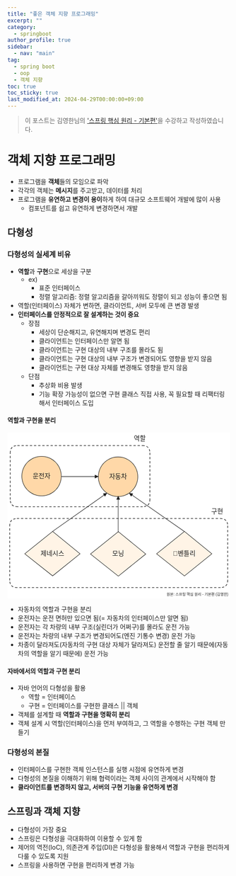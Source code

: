 ```yaml
---
title: "좋은 객체 지향 프로그래밍"
excerpt: ""
category: 
  - springboot
author_profile: true
sidebar:
  - nav: "main" 
tag:
  - spring boot
  - oop
  - 객체 지향
toc: true
toc_sticky: true
last_modified_at: 2024-04-29T00:00:00+09:00
---
```


> 이 포스트는 김영한님의 ['스프링 핵심 원리 - 기본편'](https://www.inflearn.com/course/%EC%8A%A4%ED%94%84%EB%A7%81-%ED%95%B5%EC%8B%AC-%EC%9B%90%EB%A6%AC-%EA%B8%B0%EB%B3%B8%ED%8E%B8/dashboard)을 수강하고 작성하였습니다.

# 객체 지향 프로그래밍
- 프로그램을 **객체**들의 모임으로 파악
- 각각의 객체는 **메시지**를 주고받고, 데이터를 처리
- 프로그램을 **유연하고 변경이 용이**하게 하여 대규모 소프트웨어 개발에 많이 사용
  - 컴포넌트를 쉽고 유연하게 변경하면서 개발

## 다형성
### 다형성의 실세계 비유
- **역할**과 **구현**으로 세상을 구분
  - ex)
    - 표준 인터페이스
    - 정렬 알고리즘: 정렬 알고리즘을 갈아끼워도 정렬이 되고 성능이 좋으면 됨
- 역할(인터페이스) 자체가 변하면, 클라이언트, 서버 모두에 큰 변경 발생
- **인터페이스를 안정적으로 잘 설계하는 것이 중요**
  - 장점
    - 세상이 단순해지고, 유연해지며 변경도 편리
    - 클라이언트는 인터페이스만 알면 됨
    - 클라이언트는 구현 대상의 내부 구조를 몰라도 됨
    - 클라이언트는 구현 대상의 내부 구조가 변경되어도 영향을 받지 않음
    - 클라이언트는 구현 대상 자체를 변경해도 영향을 받지 않음
  - 단점
    - 추상화 비용 발생
    - 기능 확장 가능성이 없으면 구현 클래스 직접 사용, 꼭 필요할 때 리팩터링해서 인터페이스 도입

#### 역할과 구현을 분리
<svg version="1.1" xmlns="http://www.w3.org/2000/svg" viewBox="0 0 966.7078082775759 718.0242608624374" width="966.7078082775759" height="718.0242608624374">
  <!-- svg-source:excalidraw -->
  
  <defs>
    <style class="style-fonts">
      @font-face {
        font-family: "Virgil";
        src: url("https://excalidraw.com/Virgil.woff2");
      }
      @font-face {
        font-family: "Cascadia";
        src: url("https://excalidraw.com/Cascadia.woff2");
      }
      @font-face {
        font-family: "Assistant";
        src: url("https://excalidraw.com/Assistant-Regular.woff2");
      }
    </style>
    
  </defs>
  <rect x="0" y="0" width="966.7078082775759" height="718.0242608624374" fill="#ffffff"></rect><g stroke-linecap="round" transform="translate(62.60957081294441 102.5776498365442) rotate(0 85.6630567619602 85.6630567619602)"><path d="M171.33 85.66 C171.33 88.65, 171.17 91.65, 170.86 94.62 C170.54 97.59, 170.07 100.55, 169.45 103.47 C168.83 106.39, 168.06 109.3, 167.13 112.13 C166.21 114.97, 165.13 117.78, 163.92 120.51 C162.71 123.23, 161.34 125.91, 159.85 128.49 C158.36 131.08, 156.72 133.6, 154.97 136.01 C153.21 138.43, 151.32 140.76, 149.32 142.98 C147.33 145.2, 145.2 147.33, 142.98 149.32 C140.76 151.32, 138.43 153.21, 136.01 154.97 C133.6 156.72, 131.08 158.36, 128.49 159.85 C125.91 161.34, 123.23 162.71, 120.51 163.92 C117.78 165.13, 114.97 166.21, 112.13 167.13 C109.3 168.06, 106.39 168.83, 103.47 169.45 C100.55 170.07, 97.59 170.54, 94.62 170.86 C91.65 171.17, 88.65 171.33, 85.66 171.33 C82.68 171.33, 79.68 171.17, 76.71 170.86 C73.74 170.54, 70.77 170.07, 67.85 169.45 C64.93 168.83, 62.03 168.06, 59.19 167.13 C56.35 166.21, 53.55 165.13, 50.82 163.92 C48.09 162.71, 45.42 161.34, 42.83 159.85 C40.25 158.36, 37.73 156.72, 35.31 154.97 C32.9 153.21, 30.56 151.32, 28.34 149.32 C26.13 147.33, 24 145.2, 22 142.98 C20.01 140.76, 18.11 138.43, 16.36 136.01 C14.61 133.6, 12.97 131.08, 11.48 128.49 C9.98 125.91, 8.62 123.23, 7.41 120.51 C6.19 117.78, 5.11 114.97, 4.19 112.13 C3.27 109.3, 2.49 106.39, 1.87 103.47 C1.25 100.55, 0.78 97.59, 0.47 94.62 C0.16 91.65, 0 88.65, 0 85.66 C0 82.68, 0.16 79.68, 0.47 76.71 C0.78 73.74, 1.25 70.77, 1.87 67.85 C2.49 64.93, 3.27 62.03, 4.19 59.19 C5.11 56.35, 6.19 53.55, 7.41 50.82 C8.62 48.09, 9.98 45.42, 11.48 42.83 C12.97 40.25, 14.61 37.73, 16.36 35.31 C18.11 32.9, 20.01 30.56, 22 28.34 C24 26.13, 26.13 24, 28.34 22 C30.56 20.01, 32.9 18.11, 35.31 16.36 C37.73 14.61, 40.25 12.97, 42.83 11.48 C45.42 9.98, 48.09 8.62, 50.82 7.41 C53.55 6.19, 56.35 5.11, 59.19 4.19 C62.03 3.27, 64.93 2.49, 67.85 1.87 C70.77 1.25, 73.74 0.78, 76.71 0.47 C79.68 0.16, 82.68 0, 85.66 0 C88.65 0, 91.65 0.16, 94.62 0.47 C97.59 0.78, 100.55 1.25, 103.47 1.87 C106.39 2.49, 109.3 3.27, 112.13 4.19 C114.97 5.11, 117.78 6.19, 120.51 7.41 C123.23 8.62, 125.91 9.98, 128.49 11.48 C131.08 12.97, 133.6 14.61, 136.01 16.36 C138.43 18.11, 140.76 20.01, 142.98 22 C145.2 24, 147.33 26.13, 149.32 28.34 C151.32 30.56, 153.21 32.9, 154.97 35.31 C156.72 37.73, 158.36 40.25, 159.85 42.83 C161.34 45.42, 162.71 48.09, 163.92 50.82 C165.13 53.55, 166.21 56.35, 167.13 59.19 C168.06 62.03, 168.83 64.93, 169.45 67.85 C170.07 70.77, 170.54 73.74, 170.86 76.71 C171.17 79.68, 171.25 84.17, 171.33 85.66 C171.4 87.16, 171.4 84.17, 171.33 85.66" stroke="none" stroke-width="0" fill="#ffd8a8"></path><path d="M171.33 85.66 C171.33 88.65, 171.17 91.65, 170.86 94.62 C170.54 97.59, 170.07 100.55, 169.45 103.47 C168.83 106.39, 168.06 109.3, 167.13 112.13 C166.21 114.97, 165.13 117.78, 163.92 120.51 C162.71 123.23, 161.34 125.91, 159.85 128.49 C158.36 131.08, 156.72 133.6, 154.97 136.01 C153.21 138.43, 151.32 140.76, 149.32 142.98 C147.33 145.2, 145.2 147.33, 142.98 149.32 C140.76 151.32, 138.43 153.21, 136.01 154.97 C133.6 156.72, 131.08 158.36, 128.49 159.85 C125.91 161.34, 123.23 162.71, 120.51 163.92 C117.78 165.13, 114.97 166.21, 112.13 167.13 C109.3 168.06, 106.39 168.83, 103.47 169.45 C100.55 170.07, 97.59 170.54, 94.62 170.86 C91.65 171.17, 88.65 171.33, 85.66 171.33 C82.68 171.33, 79.68 171.17, 76.71 170.86 C73.74 170.54, 70.77 170.07, 67.85 169.45 C64.93 168.83, 62.03 168.06, 59.19 167.13 C56.35 166.21, 53.55 165.13, 50.82 163.92 C48.09 162.71, 45.42 161.34, 42.83 159.85 C40.25 158.36, 37.73 156.72, 35.31 154.97 C32.9 153.21, 30.56 151.32, 28.34 149.32 C26.13 147.33, 24 145.2, 22 142.98 C20.01 140.76, 18.11 138.43, 16.36 136.01 C14.61 133.6, 12.97 131.08, 11.48 128.49 C9.98 125.91, 8.62 123.23, 7.41 120.51 C6.19 117.78, 5.11 114.97, 4.19 112.13 C3.27 109.3, 2.49 106.39, 1.87 103.47 C1.25 100.55, 0.78 97.59, 0.47 94.62 C0.16 91.65, 0 88.65, 0 85.66 C0 82.68, 0.16 79.68, 0.47 76.71 C0.78 73.74, 1.25 70.77, 1.87 67.85 C2.49 64.93, 3.27 62.03, 4.19 59.19 C5.11 56.35, 6.19 53.55, 7.41 50.82 C8.62 48.09, 9.98 45.42, 11.48 42.83 C12.97 40.25, 14.61 37.73, 16.36 35.31 C18.11 32.9, 20.01 30.56, 22 28.34 C24 26.13, 26.13 24, 28.34 22 C30.56 20.01, 32.9 18.11, 35.31 16.36 C37.73 14.61, 40.25 12.97, 42.83 11.48 C45.42 9.98, 48.09 8.62, 50.82 7.41 C53.55 6.19, 56.35 5.11, 59.19 4.19 C62.03 3.27, 64.93 2.49, 67.85 1.87 C70.77 1.25, 73.74 0.78, 76.71 0.47 C79.68 0.16, 82.68 0, 85.66 0 C88.65 0, 91.65 0.16, 94.62 0.47 C97.59 0.78, 100.55 1.25, 103.47 1.87 C106.39 2.49, 109.3 3.27, 112.13 4.19 C114.97 5.11, 117.78 6.19, 120.51 7.41 C123.23 8.62, 125.91 9.98, 128.49 11.48 C131.08 12.97, 133.6 14.61, 136.01 16.36 C138.43 18.11, 140.76 20.01, 142.98 22 C145.2 24, 147.33 26.13, 149.32 28.34 C151.32 30.56, 153.21 32.9, 154.97 35.31 C156.72 37.73, 158.36 40.25, 159.85 42.83 C161.34 45.42, 162.71 48.09, 163.92 50.82 C165.13 53.55, 166.21 56.35, 167.13 59.19 C168.06 62.03, 168.83 64.93, 169.45 67.85 C170.07 70.77, 170.54 73.74, 170.86 76.71 C171.17 79.68, 171.25 84.17, 171.33 85.66 C171.4 87.16, 171.4 84.17, 171.33 85.66" stroke="#1e1e1e" stroke-width="2" fill="none"></path></g><g transform="translate(111.86972029848334 172.0677782649543) rotate(0 36.329978942871094 16.100000000000023)"><text x="36.329978942871094" y="0" font-family="Helvetica, Segoe UI Emoji" font-size="28px" fill="#1e1e1e" text-anchor="middle" style="white-space: pre;" direction="ltr" dominant-baseline="text-before-edge">운전자</text></g><g stroke-linecap="round" transform="translate(394.9331845616168 105.2607812243175) rotate(0 85.6630567619602 85.6630567619602)"><path d="M171.33 85.66 C171.33 88.65, 171.17 91.65, 170.86 94.62 C170.54 97.59, 170.07 100.55, 169.45 103.47 C168.83 106.39, 168.06 109.3, 167.13 112.13 C166.21 114.97, 165.13 117.78, 163.92 120.51 C162.71 123.23, 161.34 125.91, 159.85 128.49 C158.36 131.08, 156.72 133.6, 154.97 136.01 C153.21 138.43, 151.32 140.76, 149.32 142.98 C147.33 145.2, 145.2 147.33, 142.98 149.32 C140.76 151.32, 138.43 153.21, 136.01 154.97 C133.6 156.72, 131.08 158.36, 128.49 159.85 C125.91 161.34, 123.23 162.71, 120.51 163.92 C117.78 165.13, 114.97 166.21, 112.13 167.13 C109.3 168.06, 106.39 168.83, 103.47 169.45 C100.55 170.07, 97.59 170.54, 94.62 170.86 C91.65 171.17, 88.65 171.33, 85.66 171.33 C82.68 171.33, 79.68 171.17, 76.71 170.86 C73.74 170.54, 70.77 170.07, 67.85 169.45 C64.93 168.83, 62.03 168.06, 59.19 167.13 C56.35 166.21, 53.55 165.13, 50.82 163.92 C48.09 162.71, 45.42 161.34, 42.83 159.85 C40.25 158.36, 37.73 156.72, 35.31 154.97 C32.9 153.21, 30.56 151.32, 28.34 149.32 C26.13 147.33, 24 145.2, 22 142.98 C20.01 140.76, 18.11 138.43, 16.36 136.01 C14.61 133.6, 12.97 131.08, 11.48 128.49 C9.98 125.91, 8.62 123.23, 7.41 120.51 C6.19 117.78, 5.11 114.97, 4.19 112.13 C3.27 109.3, 2.49 106.39, 1.87 103.47 C1.25 100.55, 0.78 97.59, 0.47 94.62 C0.16 91.65, 0 88.65, 0 85.66 C0 82.68, 0.16 79.68, 0.47 76.71 C0.78 73.74, 1.25 70.77, 1.87 67.85 C2.49 64.93, 3.27 62.03, 4.19 59.19 C5.11 56.35, 6.19 53.55, 7.41 50.82 C8.62 48.09, 9.98 45.42, 11.48 42.83 C12.97 40.25, 14.61 37.73, 16.36 35.31 C18.11 32.9, 20.01 30.56, 22 28.34 C24 26.13, 26.13 24, 28.34 22 C30.56 20.01, 32.9 18.11, 35.31 16.36 C37.73 14.61, 40.25 12.97, 42.83 11.48 C45.42 9.98, 48.09 8.62, 50.82 7.41 C53.55 6.19, 56.35 5.11, 59.19 4.19 C62.03 3.27, 64.93 2.49, 67.85 1.87 C70.77 1.25, 73.74 0.78, 76.71 0.47 C79.68 0.16, 82.68 0, 85.66 0 C88.65 0, 91.65 0.16, 94.62 0.47 C97.59 0.78, 100.55 1.25, 103.47 1.87 C106.39 2.49, 109.3 3.27, 112.13 4.19 C114.97 5.11, 117.78 6.19, 120.51 7.41 C123.23 8.62, 125.91 9.98, 128.49 11.48 C131.08 12.97, 133.6 14.61, 136.01 16.36 C138.43 18.11, 140.76 20.01, 142.98 22 C145.2 24, 147.33 26.13, 149.32 28.34 C151.32 30.56, 153.21 32.9, 154.97 35.31 C156.72 37.73, 158.36 40.25, 159.85 42.83 C161.34 45.42, 162.71 48.09, 163.92 50.82 C165.13 53.55, 166.21 56.35, 167.13 59.19 C168.06 62.03, 168.83 64.93, 169.45 67.85 C170.07 70.77, 170.54 73.74, 170.86 76.71 C171.17 79.68, 171.25 84.17, 171.33 85.66 C171.4 87.16, 171.4 84.17, 171.33 85.66" stroke="none" stroke-width="0" fill="#ffd8a8"></path><path d="M171.33 85.66 C171.33 88.65, 171.17 91.65, 170.86 94.62 C170.54 97.59, 170.07 100.55, 169.45 103.47 C168.83 106.39, 168.06 109.3, 167.13 112.13 C166.21 114.97, 165.13 117.78, 163.92 120.51 C162.71 123.23, 161.34 125.91, 159.85 128.49 C158.36 131.08, 156.72 133.6, 154.97 136.01 C153.21 138.43, 151.32 140.76, 149.32 142.98 C147.33 145.2, 145.2 147.33, 142.98 149.32 C140.76 151.32, 138.43 153.21, 136.01 154.97 C133.6 156.72, 131.08 158.36, 128.49 159.85 C125.91 161.34, 123.23 162.71, 120.51 163.92 C117.78 165.13, 114.97 166.21, 112.13 167.13 C109.3 168.06, 106.39 168.83, 103.47 169.45 C100.55 170.07, 97.59 170.54, 94.62 170.86 C91.65 171.17, 88.65 171.33, 85.66 171.33 C82.68 171.33, 79.68 171.17, 76.71 170.86 C73.74 170.54, 70.77 170.07, 67.85 169.45 C64.93 168.83, 62.03 168.06, 59.19 167.13 C56.35 166.21, 53.55 165.13, 50.82 163.92 C48.09 162.71, 45.42 161.34, 42.83 159.85 C40.25 158.36, 37.73 156.72, 35.31 154.97 C32.9 153.21, 30.56 151.32, 28.34 149.32 C26.13 147.33, 24 145.2, 22 142.98 C20.01 140.76, 18.11 138.43, 16.36 136.01 C14.61 133.6, 12.97 131.08, 11.48 128.49 C9.98 125.91, 8.62 123.23, 7.41 120.51 C6.19 117.78, 5.11 114.97, 4.19 112.13 C3.27 109.3, 2.49 106.39, 1.87 103.47 C1.25 100.55, 0.78 97.59, 0.47 94.62 C0.16 91.65, 0 88.65, 0 85.66 C0 82.68, 0.16 79.68, 0.47 76.71 C0.78 73.74, 1.25 70.77, 1.87 67.85 C2.49 64.93, 3.27 62.03, 4.19 59.19 C5.11 56.35, 6.19 53.55, 7.41 50.82 C8.62 48.09, 9.98 45.42, 11.48 42.83 C12.97 40.25, 14.61 37.73, 16.36 35.31 C18.11 32.9, 20.01 30.56, 22 28.34 C24 26.13, 26.13 24, 28.34 22 C30.56 20.01, 32.9 18.11, 35.31 16.36 C37.73 14.61, 40.25 12.97, 42.83 11.48 C45.42 9.98, 48.09 8.62, 50.82 7.41 C53.55 6.19, 56.35 5.11, 59.19 4.19 C62.03 3.27, 64.93 2.49, 67.85 1.87 C70.77 1.25, 73.74 0.78, 76.71 0.47 C79.68 0.16, 82.68 0, 85.66 0 C88.65 0, 91.65 0.16, 94.62 0.47 C97.59 0.78, 100.55 1.25, 103.47 1.87 C106.39 2.49, 109.3 3.27, 112.13 4.19 C114.97 5.11, 117.78 6.19, 120.51 7.41 C123.23 8.62, 125.91 9.98, 128.49 11.48 C131.08 12.97, 133.6 14.61, 136.01 16.36 C138.43 18.11, 140.76 20.01, 142.98 22 C145.2 24, 147.33 26.13, 149.32 28.34 C151.32 30.56, 153.21 32.9, 154.97 35.31 C156.72 37.73, 158.36 40.25, 159.85 42.83 C161.34 45.42, 162.71 48.09, 163.92 50.82 C165.13 53.55, 166.21 56.35, 167.13 59.19 C168.06 62.03, 168.83 64.93, 169.45 67.85 C170.07 70.77, 170.54 73.74, 170.86 76.71 C171.17 79.68, 171.25 84.17, 171.33 85.66 C171.4 87.16, 171.4 84.17, 171.33 85.66" stroke="#1e1e1e" stroke-width="2" fill="none"></path></g><g transform="translate(444.19333404715576 174.75090965272761) rotate(0 36.329978942871094 16.100000000000023)"><text x="36.329978942871094" y="0" font-family="Helvetica, Segoe UI Emoji" font-size="28px" fill="#1e1e1e" text-anchor="middle" style="white-space: pre;" direction="ltr" dominant-baseline="text-before-edge">자동차</text></g><g stroke-linecap="round" transform="translate(75.33761522770214 427.8568415725142) rotate(0 120.01964057134592 96.32105088561354)"><path d="M121 0 L240.04 97 L121 192.64 L0 97" stroke="none" stroke-width="0" fill="#fff4e6" fill-rule="evenodd"></path><path d="M121 0 C167.2 37.65, 213.41 75.3, 240.04 97 M121 0 C163.96 35.01, 206.92 70.02, 240.04 97 M240.04 97 C213.37 118.43, 186.7 139.86, 121 192.64 M240.04 97 C214.2 117.76, 188.36 138.52, 121 192.64 M121 192.64 C87.25 165.96, 53.5 139.29, 0 97 M121 192.64 C87.16 165.89, 53.32 139.14, 0 97 M0 97 C28.12 74.46, 56.23 51.92, 121 0 M0 97 C38.81 65.89, 77.62 34.77, 121 0" stroke="#1e1e1e" stroke-width="2" fill="none"></path></g><g transform="translate(146.90746358954698 507.91736701532113) rotate(0 48.439971923828125 16.100000000000023)"><text x="48.439971923828125" y="0" font-family="Helvetica, Segoe UI Emoji" font-size="28px" fill="#1e1e1e" text-anchor="middle" style="white-space: pre;" direction="ltr" dominant-baseline="text-before-edge">제네시스</text></g><g stroke-linecap="round" transform="translate(360.7641314406235 428.9363451505694) rotate(0 120.01964057134592 96.32105088561354)"><path d="M121 0 L240.04 97 L121 192.64 L0 97" stroke="none" stroke-width="0" fill="#fff4e6" fill-rule="evenodd"></path><path d="M121 0 C154.19 27.04, 187.38 54.09, 240.04 97 M121 0 C165.55 36.3, 210.09 72.6, 240.04 97 M240.04 97 C201.4 128.04, 162.77 159.08, 121 192.64 M240.04 97 C199.71 129.41, 159.37 161.81, 121 192.64 M121 192.64 C89.05 167.38, 57.09 142.13, 0 97 M121 192.64 C76.5 157.46, 31.99 122.29, 0 97 M0 97 C37.89 66.63, 75.77 36.26, 121 0 M0 97 C32.53 70.92, 65.07 44.84, 121 0" stroke="#1e1e1e" stroke-width="2" fill="none"></path></g><g transform="translate(456.5539657643824 508.99687059337634) rotate(0 24.219985961914062 16.100000000000023)"><text x="24.219985961914062" y="0" font-family="Helvetica, Segoe UI Emoji" font-size="28px" fill="#1e1e1e" text-anchor="middle" style="white-space: pre;" direction="ltr" dominant-baseline="text-before-edge">모닝</text></g><g stroke-linecap="round" transform="translate(647.9072747242174 427.97945779184806) rotate(0 120.01964057134592 96.32105088561354)"><path d="M121 0 L240.04 97 L121 192.64 L0 97" stroke="none" stroke-width="0" fill="#fff4e6" fill-rule="evenodd"></path><path d="M121 0 C157.48 29.73, 193.96 59.45, 240.04 97 M121 0 C151.45 24.81, 181.89 49.62, 240.04 97 M240.04 97 C197.16 131.45, 154.29 165.9, 121 192.64 M240.04 97 C202.2 127.4, 164.35 157.81, 121 192.64 M121 192.64 C88.65 167.07, 56.31 141.51, 0 97 M121 192.64 C87.67 166.3, 54.34 139.95, 0 97 M0 97 C34.56 69.29, 69.12 41.59, 121 0 M0 97 C32.95 70.59, 65.9 44.17, 121 0" stroke="#1e1e1e" stroke-width="2" fill="none"></path></g><g transform="translate(731.5871160670192 508.039983234655) rotate(0 36.329978942871094 16.100000000000023)"><text x="36.329978942871094" y="0" font-family="Helvetica, Segoe UI Emoji" font-size="28px" fill="#1e1e1e" text-anchor="middle" style="white-space: pre;" direction="ltr" dominant-baseline="text-before-edge">벤틀리</text></g><g stroke-linecap="round"><g transform="translate(196.48579877527231 427.48033139171844) rotate(0 117.4287733468991 -82.62492407609875)"><path d="M0 0 C81.33 -57.23, 162.67 -114.46, 234.86 -165.25 M0 0 C70.12 -49.34, 140.25 -98.68, 234.86 -165.25" stroke="#1e1e1e" stroke-width="2" fill="none"></path></g><g transform="translate(196.48579877527231 427.48033139171844) rotate(0 117.4287733468991 -82.62492407609875)"><path d="M234.86 -165.25 L227.39 -152.24 L220.09 -162.61 L234.86 -165.25" stroke="none" stroke-width="0" fill="#1e1e1e" fill-rule="evenodd"></path><path d="M234.86 -165.25 C232.27 -160.75, 229.68 -156.24, 227.39 -152.24 M234.86 -165.25 C232.63 -161.37, 230.4 -157.48, 227.39 -152.24 M227.39 -152.24 C225.09 -155.51, 222.79 -158.78, 220.09 -162.61 M227.39 -152.24 C224.51 -156.33, 221.64 -160.41, 220.09 -162.61 M220.09 -162.61 C223.94 -163.3, 227.79 -163.99, 234.86 -165.25 M220.09 -162.61 C223.62 -163.24, 227.15 -163.87, 234.86 -165.25 M234.86 -165.25 C234.86 -165.25, 234.86 -165.25, 234.86 -165.25 M234.86 -165.25 C234.86 -165.25, 234.86 -165.25, 234.86 -165.25" stroke="#1e1e1e" stroke-width="2" fill="none"></path></g></g><mask></mask><g stroke-linecap="round"><g transform="translate(481.1011316384804 430.7659714821964) rotate(0 0 -77.60404564026248)"><path d="M0 0 C0 -49.18, 0 -98.36, 0 -155.21 M0 0 C0 -34.71, 0 -69.42, 0 -155.21" stroke="#1e1e1e" stroke-width="2" fill="none"></path></g><g transform="translate(481.1011316384804 430.7659714821964) rotate(0 0 -77.60404564026248)"><path d="M0 -155.21 L6.34 -141.61 L-6.34 -141.61 L0 -155.21" stroke="none" stroke-width="0" fill="#1e1e1e" fill-rule="evenodd"></path><path d="M0 -155.21 C2.01 -150.9, 4.02 -146.59, 6.34 -141.61 M0 -155.21 C1.42 -152.17, 2.84 -149.13, 6.34 -141.61 M6.34 -141.61 C3.14 -141.61, -0.07 -141.61, -6.34 -141.61 M6.34 -141.61 C3.24 -141.61, 0.15 -141.61, -6.34 -141.61 M-6.34 -141.61 C-4.83 -144.84, -3.33 -148.07, 0 -155.21 M-6.34 -141.61 C-3.89 -146.87, -1.44 -152.12, 0 -155.21 M0 -155.21 C0 -155.21, 0 -155.21, 0 -155.21 M0 -155.21 C0 -155.21, 0 -155.21, 0 -155.21" stroke="#1e1e1e" stroke-width="2" fill="none"></path></g></g><mask></mask><g stroke-linecap="round"><g transform="translate(767.2873092390685 427.2105541852691) rotate(0 -118.78705895358905 -82.44318082680002)"><path d="M0 0 C-63.29 -43.93, -126.59 -87.86, -237.57 -164.89 M0 0 C-63.85 -44.31, -127.69 -88.63, -237.57 -164.89" stroke="#1e1e1e" stroke-width="2" fill="none"></path></g><g transform="translate(767.2873092390685 427.2105541852691) rotate(0 -118.78705895358905 -82.44318082680002)"><path d="M-237.57 -164.89 L-222.79 -162.34 L-230.02 -151.93 L-237.57 -164.89" stroke="none" stroke-width="0" fill="#1e1e1e" fill-rule="evenodd"></path><path d="M-237.57 -164.89 C-233.64 -164.21, -229.7 -163.53, -222.79 -162.34 M-237.57 -164.89 C-233.6 -164.2, -229.63 -163.52, -222.79 -162.34 M-222.79 -162.34 C-225.67 -158.2, -228.55 -154.05, -230.02 -151.93 M-222.79 -162.34 C-225.05 -159.09, -227.31 -155.84, -230.02 -151.93 M-230.02 -151.93 C-231.68 -154.78, -233.34 -157.62, -237.57 -164.89 M-230.02 -151.93 C-232.74 -156.59, -235.46 -161.25, -237.57 -164.89 M-237.57 -164.89 C-237.57 -164.89, -237.57 -164.89, -237.57 -164.89 M-237.57 -164.89 C-237.57 -164.89, -237.57 -164.89, -237.57 -164.89" stroke="#1e1e1e" stroke-width="2" fill="none"></path></g></g><mask></mask><g stroke-linecap="round" transform="translate(12.211900427195815 55.88731690594341) rotate(0 303.2659740061782 132.48321863067804)"><path d="M32 0 C246.51 0, 461.01 0, 574.53 0 M574.53 0 C595.87 0, 606.53 10.67, 606.53 32 M606.53 32 C606.53 89.6, 606.53 147.21, 606.53 232.97 M606.53 232.97 C606.53 254.3, 595.87 264.97, 574.53 264.97 M574.53 264.97 C422.79 264.97, 271.05 264.97, 32 264.97 M32 264.97 C10.67 264.97, 0 254.3, 0 232.97 M0 232.97 C0 180.66, 0 128.35, 0 32 M0 32 C0 10.67, 10.67 0, 32 0" stroke="#1e1e1e" stroke-width="2.5" fill="none" stroke-dasharray="8 10"></path></g><g stroke-linecap="round"><g transform="translate(235.2676330723723 190.12563044081003) rotate(0 79.33461375040724 0)"><path d="M0 0 C26.44 0, 132.22 0, 158.67 0 M0 0 C26.44 0, 132.22 0, 158.67 0" stroke="#1e1e1e" stroke-width="2" fill="none"></path></g><g transform="translate(235.2676330723723 190.12563044081003) rotate(0 79.33461375040724 0)"><path d="M158.67 0 L145.07 6.34 L145.07 -6.34 L158.67 0" stroke="none" stroke-width="0" fill="#1e1e1e" fill-rule="evenodd"></path><path d="M158.67 0 C154.48 1.95, 150.29 3.91, 145.07 6.34 M158.67 0 C153.34 2.48, 148.02 4.97, 145.07 6.34 M145.07 6.34 C145.07 2.42, 145.07 -1.51, 145.07 -6.34 M145.07 6.34 C145.07 1.52, 145.07 -3.29, 145.07 -6.34 M145.07 -6.34 C149.8 -4.14, 154.52 -1.93, 158.67 0 M145.07 -6.34 C148.82 -4.59, 152.56 -2.85, 158.67 0 M158.67 0 C158.67 0, 158.67 0, 158.67 0 M158.67 0 C158.67 0, 158.67 0, 158.67 0" stroke="#1e1e1e" stroke-width="2" fill="none"></path></g></g><mask></mask><g stroke-linecap="round" transform="translate(10 372.04963209851417) rotate(0 473.3539041387879 149.53408583684768)"><path d="M32 0 C258.4 0, 484.8 0, 914.71 0 M914.71 0 C936.04 0, 946.71 10.67, 946.71 32 M946.71 32 C946.71 122.65, 946.71 213.3, 946.71 267.07 M946.71 267.07 C946.71 288.4, 936.04 299.07, 914.71 299.07 M914.71 299.07 C686.71 299.07, 458.7 299.07, 32 299.07 M32 299.07 C10.67 299.07, 0 288.4, 0 267.07 M0 267.07 C0 190.49, 0 113.92, 0 32 M0 32 C0 10.67, 10.67 0, 32 0" stroke="#1e1e1e" stroke-width="2.5" fill="none" stroke-dasharray="8 10"></path></g><g transform="translate(549.1555376082824 10) rotate(0 24.219985961914062 16.100000000000023)"><text x="0" y="0" font-family="Helvetica, Segoe UI Emoji" font-size="28px" fill="#1e1e1e" text-anchor="start" style="white-space: pre;" direction="ltr" dominant-baseline="text-before-edge">역할</text></g><g transform="translate(885.1627701320404 326.228422227862) rotate(0 24.219985961914062 16.100000000000023)"><text x="0" y="0" font-family="Helvetica, Segoe UI Emoji" font-size="28px" fill="#1e1e1e" text-anchor="start" style="white-space: pre;" direction="ltr" dominant-baseline="text-before-edge">구현</text></g><g transform="translate(698.0855726184873 689.6242608624373) rotate(0 127.35075378417969 9.200000000000045)"><text x="127.35075378417969" y="0" font-family="Helvetica, Segoe UI Emoji" font-size="16px" fill="#1e1e1e" text-anchor="middle" style="white-space: pre;" direction="ltr" dominant-baseline="text-before-edge">원본: 스프링 핵심 원리 - 기본편 (김영한)</text></g></svg>

- 자동차의 역할과 구현을 분리
- 운전자는 운전 면허만 있으면 됨(= 자동차의 인터페이스만 알면 됨)
- 운전자는 각 차량의 내부 구조(실린더가 어쩌구)를 몰라도 운전 가능
- 운전자는 차량의 내부 구조가 변경되어도(엔진 기통수 변경) 운전 가능
- 차종이 달라져도(자동차의 구현 대상 자체가 달라져도) 운전할 줄 알기 때문에(자동차의 역할을 알기 때문에) 운전 가능

#### 자바에서의 역할과 구현 분리
- 자바 언어의 다형성을 활용
  - 역할 = 인터페이스
  - 구현 = 인터페이스를 구현한 클래스 || 객체
- 객체를 설계할 때 **역할과 구현을 명확히 분리**
- 객체 설계 시 역할(인터페이스)을 먼저 부여하고, 그 역할을 수행하는 구현 객체 만들기

### 다형성의 본질
- 인터페이스를 구현한 객체 인스턴스를 실행 시점에 유연하게 변경
- 다형성의 본질을 이해하기 위해 협력이라는 객체 사이의 관계에서 시작해야 함
- **클라이언트를 변경하지 않고, 서버의 구현 기능을 유연하게 변경**

## 스프링과 객체 지향
- 다형성이 가장 중요
- 스프링은 다형성을 극대화하여 이용할 수 있게 함
- 제어의 역전(IoC), 의존관계 주입(DI)은 다형성을 활용해서 역할과 구현을 편리하게 다룰 수 있도록 지원
- 스프링을 사용하면 구현을 편리하게 변경 가능

